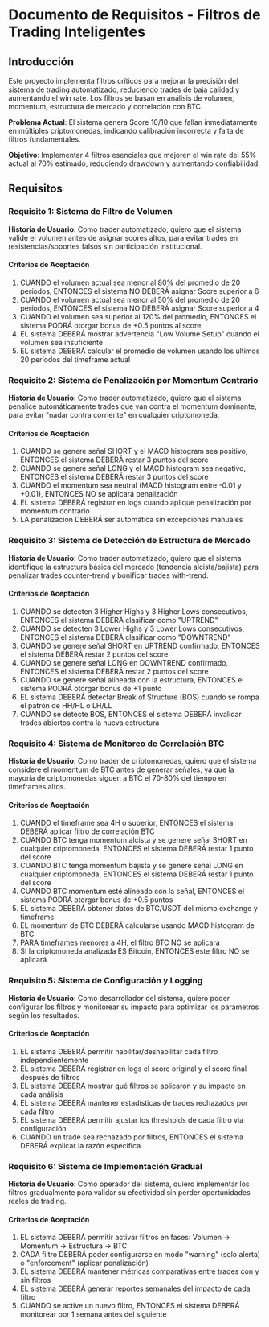 # Documento de Requisitos - Filtros de Trading Inteligentes

## Introducción

Este proyecto implementa filtros críticos para mejorar la precisión del sistema de trading automatizado, reduciendo trades de baja calidad y aumentando el win rate. Los filtros se basan en análisis de volumen, momentum, estructura de mercado y correlación con BTC.

**Problema Actual**: El sistema genera Score 10/10 que fallan inmediatamente en múltiples criptomonedas, indicando calibración incorrecta y falta de filtros fundamentales.

**Objetivo**: Implementar 4 filtros esenciales que mejoren el win rate del 55% actual al 70% estimado, reduciendo drawdown y aumentando confiabilidad.

## Requisitos

### Requisito 1: Sistema de Filtro de Volumen

**Historia de Usuario**: Como trader automatizado, quiero que el sistema valide el volumen antes de asignar scores altos, para evitar trades en resistencias/soportes falsos sin participación institucional.

#### Criterios de Aceptación

1. CUANDO el volumen actual sea menor al 80% del promedio de 20 períodos, ENTONCES el sistema NO DEBERÁ asignar Score superior a 6
2. CUANDO el volumen actual sea menor al 50% del promedio de 20 períodos, ENTONCES el sistema NO DEBERÁ asignar Score superior a 4
3. CUANDO el volumen sea superior al 120% del promedio, ENTONCES el sistema PODRÁ otorgar bonus de +0.5 puntos al score
4. EL sistema DEBERÁ mostrar advertencia "Low Volume Setup" cuando el volumen sea insuficiente
5. EL sistema DEBERÁ calcular el promedio de volumen usando los últimos 20 períodos del timeframe actual

### Requisito 2: Sistema de Penalización por Momentum Contrario

**Historia de Usuario**: Como trader automatizado, quiero que el sistema penalice automáticamente trades que van contra el momentum dominante, para evitar "nadar contra corriente" en cualquier criptomoneda.

#### Criterios de Aceptación

1. CUANDO se genere señal SHORT y el MACD histogram sea positivo, ENTONCES el sistema DEBERÁ restar 3 puntos del score
2. CUANDO se genere señal LONG y el MACD histogram sea negativo, ENTONCES el sistema DEBERÁ restar 3 puntos del score
3. CUANDO el momentum sea neutral (MACD histogram entre -0.01 y +0.01), ENTONCES NO se aplicará penalización
4. EL sistema DEBERÁ registrar en logs cuando aplique penalización por momentum contrario
5. LA penalización DEBERÁ ser automática sin excepciones manuales

### Requisito 3: Sistema de Detección de Estructura de Mercado

**Historia de Usuario**: Como trader automatizado, quiero que el sistema identifique la estructura básica del mercado (tendencia alcista/bajista) para penalizar trades counter-trend y bonificar trades with-trend.

#### Criterios de Aceptación

1. CUANDO se detecten 3 Higher Highs y 3 Higher Lows consecutivos, ENTONCES el sistema DEBERÁ clasificar como "UPTREND"
2. CUANDO se detecten 3 Lower Highs y 3 Lower Lows consecutivos, ENTONCES el sistema DEBERÁ clasificar como "DOWNTREND"
3. CUANDO se genere señal SHORT en UPTREND confirmado, ENTONCES el sistema DEBERÁ restar 2 puntos del score
4. CUANDO se genere señal LONG en DOWNTREND confirmado, ENTONCES el sistema DEBERÁ restar 2 puntos del score
5. CUANDO se genere señal alineada con la estructura, ENTONCES el sistema PODRÁ otorgar bonus de +1 punto
6. EL sistema DEBERÁ detectar Break of Structure (BOS) cuando se rompa el patrón de HH/HL o LH/LL
7. CUANDO se detecte BOS, ENTONCES el sistema DEBERÁ invalidar trades abiertos contra la nueva estructura

### Requisito 4: Sistema de Monitoreo de Correlación BTC

**Historia de Usuario**: Como trader de criptomonedas, quiero que el sistema considere el momentum de BTC antes de generar señales, ya que la mayoría de criptomonedas siguen a BTC el 70-80% del tiempo en timeframes altos.

#### Criterios de Aceptación

1. CUANDO el timeframe sea 4H o superior, ENTONCES el sistema DEBERÁ aplicar filtro de correlación BTC
2. CUANDO BTC tenga momentum alcista y se genere señal SHORT en cualquier criptomoneda, ENTONCES el sistema DEBERÁ restar 1 punto del score
3. CUANDO BTC tenga momentum bajista y se genere señal LONG en cualquier criptomoneda, ENTONCES el sistema DEBERÁ restar 1 punto del score
4. CUANDO BTC momentum esté alineado con la señal, ENTONCES el sistema PODRÁ otorgar bonus de +0.5 puntos
5. EL sistema DEBERÁ obtener datos de BTC/USDT del mismo exchange y timeframe
6. EL momentum de BTC DEBERÁ calcularse usando MACD histogram de BTC
7. PARA timeframes menores a 4H, el filtro BTC NO se aplicará
8. SI la criptomoneda analizada ES Bitcoin, ENTONCES este filtro NO se aplicará

### Requisito 5: Sistema de Configuración y Logging

**Historia de Usuario**: Como desarrollador del sistema, quiero poder configurar los filtros y monitorear su impacto para optimizar los parámetros según los resultados.

#### Criterios de Aceptación

1. EL sistema DEBERÁ permitir habilitar/deshabilitar cada filtro independientemente
2. EL sistema DEBERÁ registrar en logs el score original y el score final después de filtros
3. EL sistema DEBERÁ mostrar qué filtros se aplicaron y su impacto en cada análisis
4. EL sistema DEBERÁ mantener estadísticas de trades rechazados por cada filtro
5. EL sistema DEBERÁ permitir ajustar los thresholds de cada filtro via configuración
6. CUANDO un trade sea rechazado por filtros, ENTONCES el sistema DEBERÁ explicar la razón específica

### Requisito 6: Sistema de Implementación Gradual

**Historia de Usuario**: Como operador del sistema, quiero implementar los filtros gradualmente para validar su efectividad sin perder oportunidades reales de trading.

#### Criterios de Aceptación

1. EL sistema DEBERÁ permitir activar filtros en fases: Volumen → Momentum → Estructura → BTC
2. CADA filtro DEBERÁ poder configurarse en modo "warning" (solo alerta) o "enforcement" (aplicar penalización)
3. EL sistema DEBERÁ mantener métricas comparativas entre trades con y sin filtros
4. EL sistema DEBERÁ generar reportes semanales del impacto de cada filtro
5. CUANDO se active un nuevo filtro, ENTONCES el sistema DEBERÁ monitorear por 1 semana antes del siguiente